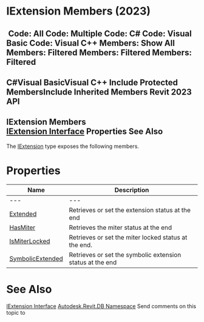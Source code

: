 # IExtension Members (2023)

﻿
 Code: All Code: Multiple Code: C# Code: Visual Basic Code: Visual C++  Members: Show All Members: Filtered Members: Filtered Members: Filtered   
---  
C#Visual BasicVisual C++
Include Protected MembersInclude Inherited Members
Revit 2023 API  
---  
IExtension Members  
[IExtension Interface](02355f63-69e9-ae86-31bf-c42c18beef46.md "IExtension Interface") Properties See Also  
---  
The [IExtension](02355f63-69e9-ae86-31bf-c42c18beef46.md "IExtension Interface") type exposes the following members.
# Properties
| Name | Description |
| --- | --- |
| --- | --- | --- |
| [Extended](ddce285f-933b-a528-e738-ca9afed1693d.md "Extended Property") | Retrieves or set the extension status at the end |
| [HasMiter](774668d8-eefd-f814-90b0-39dc11aae947.md "HasMiter Property") | Retrieves the miter status at the end |
| [IsMiterLocked](872443b5-e558-a97b-8893-605155754c3f.md "IsMiterLocked Property") | Retrieves or set the miter locked status at the end. |
| [SymbolicExtended](2149782e-00a8-09d1-ea09-8a2575639d2e.md "SymbolicExtended Property") | Retrieves or set the symbolic extension status at the end |

# See Also
[IExtension Interface](02355f63-69e9-ae86-31bf-c42c18beef46.md "IExtension Interface")
[Autodesk.Revit.DB Namespace](87546ba7-461b-c646-cbb1-2cb8f5bff8b2.md "Autodesk.Revit.DB Namespace")
Send comments on this topic to 